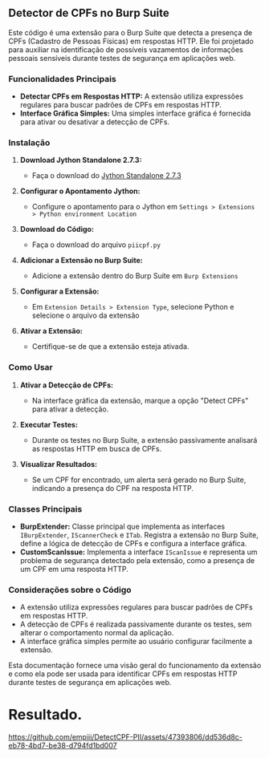 ## Detector de CPFs no Burp Suite

Este código é uma extensão para o Burp Suite que detecta a presença de CPFs (Cadastro de Pessoas Físicas) em respostas HTTP. Ele foi projetado para auxiliar na identificação de possíveis vazamentos de informações pessoais sensíveis durante testes de segurança em aplicações web.

### Funcionalidades Principais

- **Detectar CPFs em Respostas HTTP:** A extensão utiliza expressões regulares para buscar padrões de CPFs em respostas HTTP.
- **Interface Gráfica Simples:** Uma simples interface gráfica é fornecida para ativar ou desativar a detecção de CPFs.

### Instalação

1. **Download Jython Standalone 2.7.3:**
   - Faça o download do [Jython Standalone 2.7.3](https://www.jython.org/download)

2. **Configurar o Apontamento Jython:**
   - Configure o apontamento para o Jython em `Settings > Extensions > Python environment Location`

3. **Download do Código:**
   - Faça o download do arquivo `piicpf.py`

4. **Adicionar a Extensão no Burp Suite:**
   - Adicione a extensão dentro do Burp Suite em `Burp Extensions`

5. **Configurar a Extensão:**
   - Em `Extension Details > Extension Type`, selecione Python e selecione o arquivo da extensão

6. **Ativar a Extensão:**
   - Certifique-se de que a extensão esteja ativada.

### Como Usar

1. **Ativar a Detecção de CPFs:**
   - Na interface gráfica da extensão, marque a opção "Detect CPFs" para ativar a detecção.

2. **Executar Testes:**
   - Durante os testes no Burp Suite, a extensão passivamente analisará as respostas HTTP em busca de CPFs.

3. **Visualizar Resultados:**
   - Se um CPF for encontrado, um alerta será gerado no Burp Suite, indicando a presença do CPF na resposta HTTP.

### Classes Principais

- **BurpExtender:** Classe principal que implementa as interfaces `IBurpExtender`, `IScannerCheck` e `ITab`. Registra a extensão no Burp Suite, define a lógica de detecção de CPFs e configura a interface gráfica.
- **CustomScanIssue:** Implementa a interface `IScanIssue` e representa um problema de segurança detectado pela extensão, como a presença de um CPF em uma resposta HTTP.

### Considerações sobre o Código

- A extensão utiliza expressões regulares para buscar padrões de CPFs em respostas HTTP.
- A detecção de CPFs é realizada passivamente durante os testes, sem alterar o comportamento normal da aplicação.
- A interface gráfica simples permite ao usuário configurar facilmente a extensão.

Esta documentação fornece uma visão geral do funcionamento da extensão e como ela pode ser usada para identificar CPFs em respostas HTTP durante testes de segurança em aplicações web.

# Resultado. 

https://github.com/empiii/DetectCPF-PII/assets/47393806/dd536d8c-eb78-4bd7-be38-d794fd1bd007




